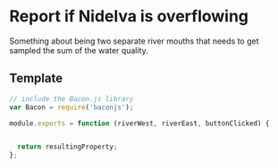# Report if Nidelva is overflowing


Something about being two separate river mouths that needs to get sampled the
sum of the water quality.


## Template


```js
// include the Bacon.js library
var Bacon = require('baconjs');

module.exports = function (riverWest, riverEast, buttonClicked) {


  return resultingProperty;
};
```